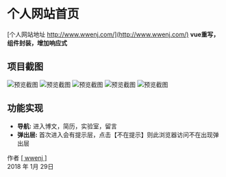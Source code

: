 # 个人网站首页
 [个人网站地址 http://www.wwenj.com/](http://www.wwenj.com/)
**vue重写，组件封装，增加响应式**
 ## 项目截图

![预览截图](https://github.com/wwenj/wwenj-home/blob/master/Screenshots/1.png)
![预览截图](https://github.com/wwenj/wwenj-home/blob/master/Screenshots/2.png)
![预览截图](https://github.com/wwenj/wwenj-home/blob/master/Screenshots/3.png)
![预览截图](https://github.com/wwenj/wwenj-home/blob/master/Screenshots/4.png)
![预览截图](https://github.com/wwenj/wwenj-home/blob/master/Screenshots/5.png)

## 功能实现
* **导航:** 进入博文，简历，实验室，留言
* **弹出层:** 首次进入会有提示层，点击【不在提示】则此浏览器访问不在出现弹出层

作者 [[ wwenj ]](http://www.wwenj.com/) <br>
2018 年 1月 29日

